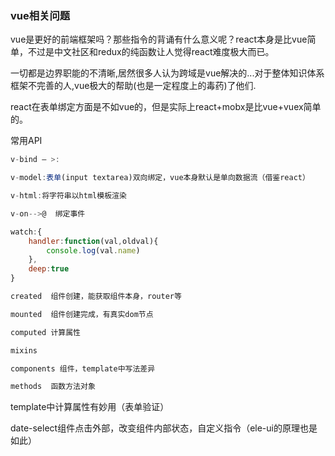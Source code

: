 ### vue相关问题

vue是更好的前端框架吗？那些指令的背诵有什么意义呢？react本身是比vue简单，不过是中文社区和redux的纯函数让人觉得react难度极大而已。

一切都是边界职能的不清晰,居然很多人认为跨域是vue解决的...对于整体知识体系框架不完善的人,vue极大的帮助(也是一定程度上的毒药)了他们.

react在表单绑定方面是不如vue的，但是实际上react+mobx是比vue+vuex简单的。



常用API

```javascript
v-bind — >:

v-model:表单(input textarea)双向绑定，vue本身默认是单向数据流（借鉴react）

v-html:将字符串以html模板渲染

v-on-->@  绑定事件

watch:{
	handler:function(val,oldval){  
    	console.log(val.name)  
    }, 
	deep:true
}

created  组件创建，能获取组件本身，router等

mounted  组件创建完成，有真实dom节点

computed 计算属性

mixins

components 组件，template中写法差异

methods  函数方法对象


```

template中计算属性有妙用（表单验证）

date-select组件点击外部，改变组件内部状态，自定义指令（ele-ui的原理也是如此）